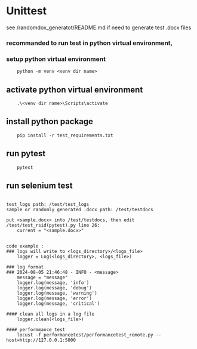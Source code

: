 # Unittest
see /randomdox_generatot/README.md if need to generate test .docx files

### recommanded to run test in python virtual environment, 
### setup python virtual environment
```
    python -m venv <venv dir name>
```
## activate python virtual environment
```
    .\<venv dir name>\Scripts\activate
```
## install python package
```
    pip install -r test_requirements.txt
```
## run pytest
```
    pytest
```
## run selenium test
```
    
test logs path: /test/test_logs
sample or randomly generated .docx path: /test/testdocs

put <sample.docx> into /test/testdocs, then edit /test/test_rsid(pytest).py line 26: 
    current = "<sample.docx>"


code example :
### logs will write to <logs_directory>/<logs_file>
    logger = Log(<logs_directory>, <logs_file>)

### log format
### 2024-08-05 21:46:48 - INFO - <message>
    message = "message"
    logger.log(message, 'info')
    logger.log(message, 'debug')
    logger.log(message, 'warning')
    logger.log(message, 'error')
    logger.log(message, 'critical')

#### clean all logs in a log file
    logger.clean(<logs_file>)

#### performmance test
    locust -f performancetest/performancetest_remote.py --host=http://127.0.0.1:5000
